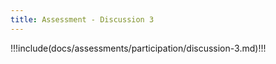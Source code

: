 ```yaml
---
title: Assessment - Discussion 3
---
```


!!!include(docs/assessments/participation/discussion-3.md)!!!
